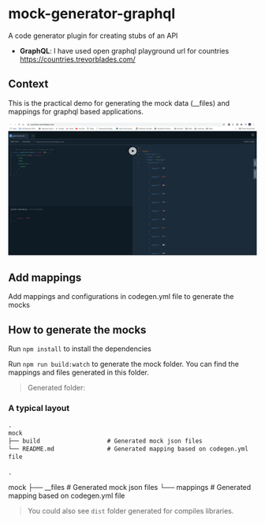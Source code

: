 # mock-generator-graphql
A code generator plugin for creating stubs of an API

- **GraphQL**: I have used open graphql playground url for countries https://countries.trevorblades.com/

## Context

This is the practical demo for generating the mock data (__files) and mappings for graphql based applications.

<p align="center">
<img src="https://github.com/ramanujprasad/mock-generator-graphql/blob/main/src/assets/images/graphql.png" alt="Graphql playground">
</p> 

## Add mappings

Add mappings and configurations in codegen.yml file to generate the mocks

## How to generate the mocks

Run `npm install` to install the dependencies 

Run `npm run build:watch` to generate the mock folder. You can find the mappings and files generated in this folder.

> Generated folder:

### A typical layout
    .
    mock
    ├── build                   # Generated mock json files
    └── README.md               # Generated mapping based on codegen.yml file

    .
mock
    ├── __files                   # Generated mock json files
    └── mappings                  # Generated mapping based on codegen.yml file

> You could also see `dist` folder generated for compiles libraries.